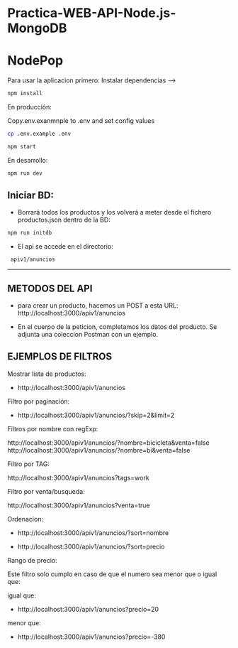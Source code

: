 # Practica-WEB-API-Node.js-MongoDB

# NodePop

Para usar la aplicacion primero:
Instalar dependencias -->

```sh
npm install
```

En producción:

Copy.env.exanmnple to .env and set config values

```sh
cp .env.example .env
```

```sh
npm start
```

En desarrollo:

```sh
npm run dev
```

## Iniciar BD:

- Borrará todos los productos y los volverá a meter desde el fichero productos.json dentro de la BD:

```sh
npm run initdb
```

- El api se accede en el directorio:

```sh
 apiv1/anuncios
```

---

## METODOS DEL API

- para crear un producto, hacemos un POST a esta URL: http://localhost:3000/apiv1/anuncios

- En el cuerpo de la peticion, completamos los datos del producto.
  Se adjunta una coleccion Postman con un ejemplo.

## EJEMPLOS DE FILTROS

Mostrar lista de productos:

- http://localhost:3000/apiv1/anuncios

Filtro por paginación:

- http://localhost:3000/apiv1/anuncios/?skip=2&limit=2

Filtros por nombre con regExp:

http://localhost:3000/apiv1/anuncios/?nombre=bicicleta&venta=false
http://localhost:3000/apiv1/anuncios/?nombre=bi&venta=false

Filtro por TAG:

http://localhost:3000/apiv1/anuncios?tags=work

Filtro por venta/busqueda:

http://localhost:3000/apiv1/anuncios?venta=true

Ordenacion:

- http://localhost:3000/apiv1/anuncios/?sort=nombre

- http://localhost:3000/apiv1/anuncios/?sort=precio

Rango de precio:

Este filtro solo cumplo en caso de que el numero sea menor que o igual que:

igual que:

- http://localhost:3000/apiv1/anuncios?precio=20

menor que:

- http://localhost:3000/apiv1/anuncios?precio=-380
